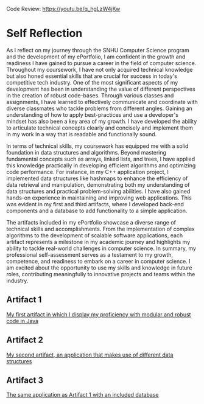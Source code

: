 Code Review:
https://youtu.be/q_hgLzW4jKw


# Self Reflection
  As I reflect on my journey through the SNHU Computer Science program and the development of my ePortfolio, I am confident in the growth and readiness I have gained to pursue a career in the field of computer science. Throughout my coursework, I have not only acquired technical knowledge but also honed essential skills that are crucial for success in today's competitive tech industry.
One of the most significant aspects of my development has been in understanding the value of different perspectives in the creation of robust code-bases. Through various classes and assignments, I have learned to effectively communicate and coordinate with diverse classmates who tackle problems from different angles. Gaining an understanding of how to apply best-practices and use a developer's mindset has also been a key area of my growth. I have developed the ability to articulate technical concepts clearly and concisely and implement them in my work in a way that is readable and functionally sound.

  In terms of technical skills, my coursework has equipped me with a solid foundation in data structures and algorithms. Beyond mastering fundamental concepts such as arrays, linked lists, and trees, I have applied this knowledge practically in developing efficient algorithms and optimizing code performance. For instance, in my C++ application project, I implemented data structures like hashmaps to enhance the efficiency of data retrieval and manipulation, demonstrating both my understanding of data structures and practical problem-solving abilities. I have also gained hands-on experience in maintaining and improving web applications. This was evident in my first and third artifacts, where I developed back-end components and a database to add functionality to a simple application.

  The artifacts included in my ePortfolio showcase a diverse range of technical skills and accomplishments. From the implementation of complex algorithms to the development of scalable software applications, each artifact represents a milestone in my academic journey and highlights my ability to tackle real-world challenges in computer science.
In summary, my professional self-assessment serves as a testament to my growth, competence, and readiness to embark on a career in computer science. I am excited about the opportunity to use my skills and knowledge in future roles, contributing meaningfully to innovative projects and teams within the industry.

## Artifact 1
[My first artifact in which I display my proficiency with modular and robust code in Java](https://github.com/mikeladderbush/ePortfolio/tree/main/BjjSite)

## Artifact 2
[My second artifact, an application that makes use of different data structures](https://github.com/mikeladderbush/ePortfolio/tree/main/Artifact%202/src)

## Artifact 3
[The same application as Artifact 1 with an included database](https://github.com/mikeladderbush/ePortfolio/tree/main/BjjSite)


